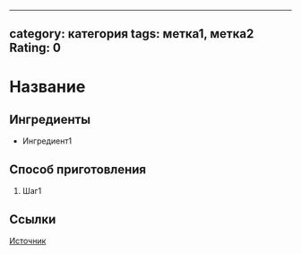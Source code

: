 ----
category: категория
tags: метка1, метка2 
Rating: 0
----
# Название

## Ингредиенты
- Ингредиент1


## Способ приготовления
1. Шаг1

## Ссылки
[Источник](url)